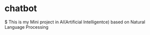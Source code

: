 # chatbot
$ This is my Mini project in AI(Artificial Intelligentce) based on Natural Language Processing
